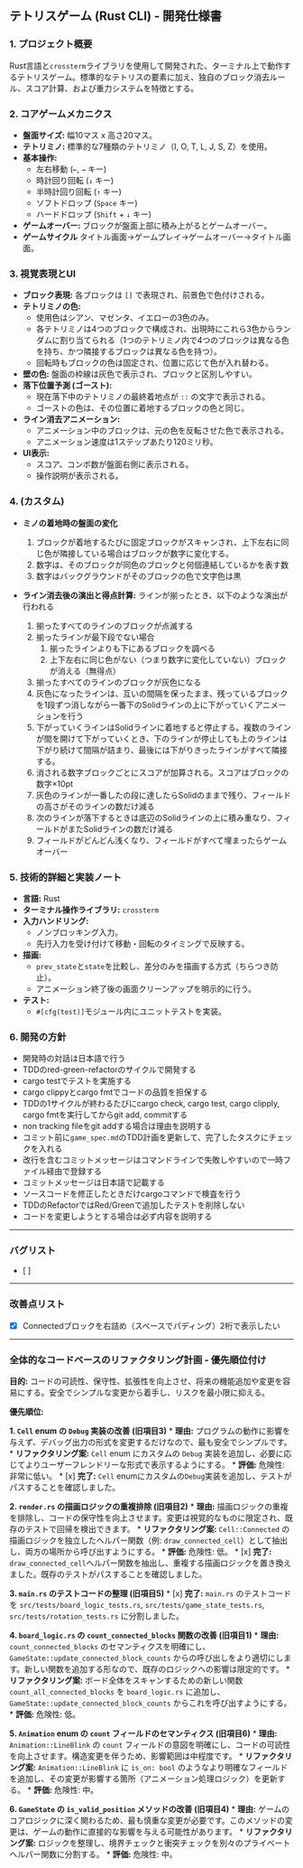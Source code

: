 ## テトリスゲーム (Rust CLI) - 開発仕様書

### 1. プロジェクト概要

Rust言語と`crossterm`ライブラリを使用して開発された、ターミナル上で動作するテトリスゲーム。標準的なテトリスの要素に加え、独自のブロック消去ルール、スコア計算、および重力システムを特徴とする。

### 2. コアゲームメカニクス

*   **盤面サイズ:** 幅10マス x 高さ20マス。
*   **テトリミノ:** 標準的な7種類のテトリミノ（I, O, T, L, J, S, Z）を使用。
*   **基本操作:**
    *   左右移動 (`←`, `→` キー)
    *   時計回り回転 (`↓` キー)
    *   半時計回り回転 (`↑` キー)
    *   ソフトドロップ (`Space` キー)
    *   ハードドロップ (`Shift` + `↓` キー)
*   **ゲームオーバー:** ブロックが盤面上部に積み上がるとゲームオーバー。
*   **ゲームサイクル** タイトル画面→ゲームプレイ→ゲームオーバー→タイトル画面。

### 3. 視覚表現とUI

*   **ブロック表現:** 各ブロックは `[]` で表現され、前景色で色付けされる。
*   **テトリミノの色:**
    *   使用色はシアン、マゼンタ、イエローの3色のみ。
    *   各テトリミノは4つのブロックで構成され、出現時にこれら3色からランダムに割り当てられる（1つのテトリミノ内で4つのブロックは異なる色を持ち、かつ隣接するブロックは異なる色を持つ）。
    *   回転時もブロックの色は固定され、位置に応じて色が入れ替わる。
*   **壁の色:** 盤面の枠線は灰色で表示され、ブロックと区別しやすい。
*   **落下位置予測 (ゴースト):**
    *   現在落下中のテトリミノの最終着地点が `::` の文字で表示される。
    *   ゴーストの色は、その位置に着地するブロックの色と同じ。
*   **ライン消去アニメーション:**
    *   アニメーション中のブロックは、元の色を反転させた色で表示される。
    *   アニメーション速度は1ステップあたり120ミリ秒。
*   **UI表示:**
    *   スコア、コンボ数が盤面右側に表示される。
    *   操作説明が表示される。

### 4.  (カスタム)

*   **ミノの着地時の盤面の変化**
    1. ブロックが着地するたびに固定ブロックがスキャンされ、上下左右に同じ色が隣接している場合はブロックが数字に変化する。
    2. 数字は、そのブロックが同色のブロックと何個連結しているかを表す数
    3. 数字はバックグラウンドがそのブロックの色で文字色は黒

*   **ライン消去後の演出と得点計算:** ラインが揃ったとき、以下のような演出が行われる
    1. 揃ったすべてのラインのブロックが点滅する
    2. 揃ったラインが最下段でない場合
        1. 揃ったラインよりも下にあるブロックを調べる
        2. 上下左右に同じ色がない（つまり数字に変化していない）ブロックが消える（無得点）
    3. 揃ったすべてのラインのブロックが灰色になる
    4. 灰色になったラインは、互いの間隔を保ったまま、残っているブロックを1段ずつ消しながら一番下のSolidラインの上に下がっていくアニメーションを行う
    5. 下がっていくラインはSolidラインに着地すると停止する。複数のラインが間を開けて下がっていくとき、下のラインが停止しても上のラインは下がり続けて間隔が詰まり、最後には下がりきったラインがすべて隣接する。
    6. 消される数字ブロックごとにスコアが加算される。スコアはブロックの数字×10pt
    7. 灰色のラインが一番したの段に達したらSolidのままで残り、フィールドの高さがそのラインの数だけ減る
    8. 次のラインが落下するときは底辺のSolidラインの上に積み重なり、フィールドがまたSolidラインの数だけ減る
    9. フィールドがどんどん浅くなり、フィールドがすべて埋まったらゲームオーバー


### 5. 技術的詳細と実装ノート

*   **言語:** Rust
*   **ターミナル操作ライブラリ:** `crossterm`
*   **入力ハンドリング:**
    *   ノンブロッキング入力。
    *   先行入力を受け付けて移動・回転のタイミングで反映する。
*   **描画:**
    *   `prev_state`と`state`を比較し、差分のみを描画する方式（ちらつき防止）。
    *   アニメーション終了後の画面クリーンアップを明示的に行う。
*   **テスト:**
    *   `#[cfg(test)]`モジュール内にユニットテストを実装。

### 6. 開発の方針

*    開発時の対話は日本語で行う
*    TDDのred-green-refactorのサイクルで開発する
*    cargo testでテストを実施する
*    cargo clippyとcargo fmtでコードの品質を担保する
*    TDDの1サイクルが終わるたびにcargo check, cargo test, cargo clipply, cargo fmtを実行してからgit add, commitする
*    non tracking fileをgit addする場合は理由を説明する
*    コミット前に`game_spec.md`のTDD計画を更新して、完了したタスクにチェックを入れる
*    改行を含むコミットメッセージはコマンドラインで失敗しやすいので一時ファイル経由で登録する
*    コミットメッセージは日本語で記載する
*    ソースコードを修正したときだけcargoコマンドで検査を行う
*    TDDのRefactorではRed/Greenで追加したテストを削除しない
*    コードを変更しようとする場合は必ず内容を説明する

---

### バグリスト

*    [ ]

---

### 改善点リスト

*   [x] Connectedブロックを右詰め（スペースでパディング）2桁で表示したい

---

### 全体的なコードベースのリファクタリング計画 - 優先順位付け

**目的:** コードの可読性、保守性、拡張性を向上させ、将来の機能追加や変更を容易にする。安全でシンプルな変更から着手し、リスクを最小限に抑える。

**優先順位:**

**1. `Cell` enum の `Debug` 実装の改善 (旧項目3)**
    *   **理由:** プログラムの動作に影響を与えず、デバッグ出力の形式を変更するだけなので、最も安全でシンプルです。
    *   **リファクタリング案:** `Cell` enum にカスタムの `Debug` 実装を追加し、必要に応じてよりユーザーフレンドリーな形式で表示するようにする。
    *   **評価:** 危険性: 非常に低い。
    *   [x] **完了:** `Cell` enumにカスタムの`Debug`実装を追加し、テストがパスすることを確認しました。

**2. `render.rs` の描画ロジックの重複排除 (旧項目2)**
    *   **理由:** 描画ロジックの重複を排除し、コードの保守性を向上させます。変更は視覚的なものに限定され、既存のテストで回帰を検出できます。
    *   **リファクタリング案:** `Cell::Connected` の描画ロジックを独立したヘルパー関数（例: `draw_connected_cell`）として抽出し、両方の場所から呼び出すようにする。
    *   **評価:** 危険性: 低。
    *   [x] **完了:** `draw_connected_cell`ヘルパー関数を抽出し、重複する描画ロジックを置き換えました。既存のテストがパスすることを確認しました。

**3. `main.rs` のテストコードの整理 (旧項目5)**
    *   [x] **完了:** `main.rs` のテストコードを `src/tests/board_logic_tests.rs`, `src/tests/game_state_tests.rs`, `src/tests/rotation_tests.rs` に分割しました。

**4. `board_logic.rs` の `count_connected_blocks` 関数の改善 (旧項目1)**
    *   **理由:** `count_connected_blocks` のセマンティクスを明確にし、`GameState::update_connected_block_counts` からの呼び出しをより適切にします。新しい関数を追加する形なので、既存のロジックへの影響は限定的です。
    *   **リファクタリング案:** ボード全体をスキャンするための新しい関数 `count_all_connected_blocks` を `board_logic.rs` に追加し、`GameState::update_connected_block_counts` からこれを呼び出すようにする。
    *   **評価:** 危険性: 低。

**5. `Animation` enum の `count` フィールドのセマンティクス (旧項目6)**
    *   **理由:** `Animation::LineBlink` の `count` フィールドの意図を明確にし、コードの可読性を向上させます。構造変更を伴うため、影響範囲は中程度です。
    *   **リファクタリング案:** `Animation::LineBlink` に `is_on: bool` のようなより明確なフィールドを追加し、その変更が影響する箇所（アニメーション処理ロジック）を更新する。
    *   **評価:** 危険性: 中。

**6. `GameState` の `is_valid_position` メソッドの改善 (旧項目4)**
    *   **理由:** ゲームのコアロジックに深く関わるため、最も慎重な変更が必要です。このメソッドの変更は、ゲームの動作に直接的な影響を与える可能性があります。
    *   **リファクタリング案:** ロジックを整理し、境界チェックと衝突チェックを別々のプライベートヘルパー関数に分割する。
    *   **評価:** 危険性: 中。
